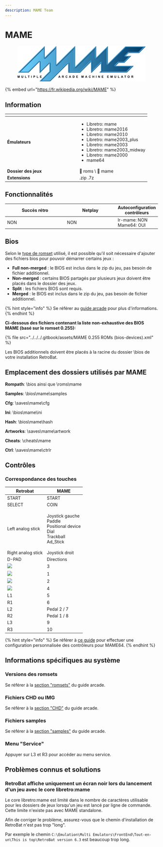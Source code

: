 ```yaml
---
description: MAME Team
---
```


# MAME

<div align="left"><figure><picture><source srcset="https://raw.githubusercontent.com/fabricecaruso/es-theme-carbon/91d85c7849cc550b0cac4e75cb8e0923d3b61b5e/art/logos/mame-w.svg" media="(prefers-color-scheme: dark)"><img src="https://raw.githubusercontent.com/fabricecaruso/es-theme-carbon/52ff37c9e265587d006945a2ba695b5a962b3a3d/art/logos/mame.svg" alt=""></picture><figcaption></figcaption></figure></div>

{% embed url="https://fr.wikipedia.org/wiki/MAME" %}

## Information

<table data-header-hidden><thead><tr><th width="224"></th><th></th></tr></thead><tbody><tr><td><strong>Émulateurs</strong></td><td><ul><li>Libretro: mame</li><li>Libretro: mame2016</li><li>Libretro: mame2010</li><li>Libretro: mame2003_plus</li><li>Libretro: mame2003</li><li>Libretro: mame2003_midway</li><li>Libretro: mame2000</li><li>mame64</li></ul></td></tr><tr><td><strong>Dossier des jeux</strong></td><td><span data-gb-custom-inline data-tag="emoji" data-code="1f4c2">📂</span> roms \ <span data-gb-custom-inline data-tag="emoji" data-code="1f4c2">📂</span> mame</td></tr><tr><td><strong>Extensions</strong></td><td>.zip .7z</td></tr></tbody></table>

## Fonctionnalités

<table><thead><tr><th width="245">Succès rétro</th><th width="200">Netplay</th><th>Autoconfiguration contrôleurs</th></tr></thead><tbody><tr><td>NON</td><td>NON</td><td>lr-mame: NON<br>Mame64: OUI</td></tr></tbody></table>

## Bios

Selon le [type de romset](../../arcade-guide.md#type-de-romset) utilisé, il est possible qu'il soit nécessaire d'ajouter des fichiers bios pour pouvoir démarrer certains jeux :

* **Full non-merged** : le BIOS est inclus dans le zip du jeu, pas besoin de fichier additionnel.
* **Non-merged** : certains BIOS partagés par plusieurs jeux doivent être placés dans le dossier des  jeux.
* **Split** : les fichiers BIOS sont requis.
* **Merged** : le BIOS est inclus dans le zip du jeu, pas besoin de fichier additionnel.

{% hint style="info" %}
Se référer au [guide arcade](../../arcade-guide.md#type-de-romset) pour plus d'informations.
{% endhint %}

**Ci-dessous des fichiers contenant la liste non-exhaustive des BIOS MAME (basé sur le romset 0.255):**

{% file src="../../../.gitbook/assets/MAME 0.255 ROMs (bios-devices).xml" %}

Les BIOS additionnels doivent être placés à la racine du dossier \bios de votre installation RetroBat.



## Emplacement des dossiers utilisés par MAME

**Rompath**: \bios ainsi que \roms\mame

**Samples**: \bios\mame\samples

**Cfg**: \saves\mame\cfg

**Ini**: \bios\mame\ini

**Hash**: \bios\mame\hash

**Artworks**: \saves\mame\artwork

**Cheats**: \cheats\mame

**Ctrl**: \saves\mame\ctrlr



## Contrôles

### Correspondance des touches

| Retrobat                                       | MAME                                                                                   |
| ---------------------------------------------- | -------------------------------------------------------------------------------------- |
| START                                          | START                                                                                  |
| SELECT                                         | COIN                                                                                   |
| Left analog stick                              | <p>Joystick gauche<br>Paddle<br>Positional device<br>Dial<br>Trackball<br>Ad_Stick</p> |
| Right analog stick                             | Joystick droit                                                                         |
| D-PAD                                          | Directions                                                                             |
| ![](<../../../.gitbook/assets/image (33).png>) | 3                                                                                      |
| ![](<../../../.gitbook/assets/image (20).png>) | 1                                                                                      |
| ![](<../../../.gitbook/assets/image (7).png>)  | 2                                                                                      |
| ![](<../../../.gitbook/assets/image (35).png>) | 4                                                                                      |
| L1                                             | 5                                                                                      |
| R1                                             | 6                                                                                      |
| L2                                             | Pedal 2 / 7                                                                            |
| R2                                             | Pedal 1 / 8                                                                            |
| L3                                             | 9                                                                                      |
| R3                                             | 10                                                                                     |

{% hint style="info" %}
Se référer à [ce guide](../../../controleurs/configuration-des-touches-specifique-par-emulateur/configuration-des-touches-mame64.md) pour effectuer une configuration personnalisée des contrôleurs pour MAME64.
{% endhint %}

## Informations spécifiques au système

### Versions des romsets&#x20;

Se référer à la [section "romsets"](../../arcade-guide.md#type-de-romset) du guide arcade.

### Fichiers CHD ou IMG

Se référer à la [section "CHD"](../../arcade-guide.md#fichiers-chd-ou-img) du guide arcade.

### **Fichiers samples**

Se référer à la [section "samples"](../../arcade-guide.md#samples) du guide arcade.

### Menu "Service"

Appuyer sur L3 et R3 pour accéder au menu service.

## Problèmes connus et solutions

### RetroBat affiche uniquement un écran noir lors du lancement d'un jeu avec le core libretro:mame

Le core libretro:mame est limité dans le nombre de caractères utilisable pour les dossiers de jeux lorsqu'un jeu est lancé par ligne de commande. Cette limite n'existe pas avec MAME standalone.

Afin de corriger le problème, assurez-vous que le chemin d'installation de RetroBat n'est pas trop "long".

Par exemple le chemin `C:\Emulation\Multi Emulators\FrontEnd\Tout-en-un\This is top\RetroBat version 6.3` est beaucoup trop long.
